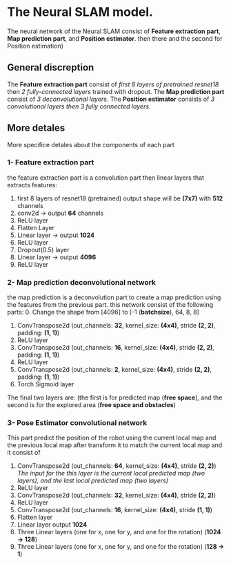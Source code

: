# The Neural SLAM model.
The neural network of the Neural SLAM consist of **Feature extraction part**, **Map prediction part**, and **Position estimator**.
then there  and the second for Position estimation)

## General discreption
The **Feature extraction part** consist of *first 8 layers of pretrained resnet18* then *2 fully-connected layers* trained with dropout. The **Map prediction part** consist of *3 deconvolutional layers*. The **Position estimator** consists of *3 convolutional layers then 3 fully connected layers*.

## More detales 
More specifice detales about the components of each part
### 1- Feature extraction part
the feature extraction part is a convolution part then linear layers that extracts features:
1. first 8 layers of resnet18 (pretrained) output shape will be **(7x7)** with **512** channels
2. conv2d -> output **64** channels
3. ReLU layer
4. Flatten Layer
5. Linear layer ->  output **1024**
6. ReLU layer
7. Dropout(0.5) layer
8. Linear layer ->  output **4096**
9. ReLU layer

### 2- Map prediction deconvolutional network
the map prediction is a deconvolution part to create a map prediction using the features from the previous part. this network consist of the following parts:
0. Change the shape from [4096] to [-1 (**batchsize**), 64, 8, 8]
1. ConvTranspose2d (out_channels: **32**, kernel_size: **(4x4)**, stride **(2, 2)**, padding: **(1, 1)**)
2. ReLU layer
3. ConvTranspose2d (out_channels: **16**, kernel_size: **(4x4)**, stride **(2, 2)**, padding: **(1, 1)**)
4. ReLU layer
5. ConvTranspose2d (out_channels: **2**, kernel_size: **(4x4)**, stride **(2, 2)**, padding: **(1, 1)**)
6. Torch Sigmoid layer

The final two layers are: (the first is for predicted map (**free space**), and the second is for the explored area (**free space and obstacles**)

### 3- Pose Estimator convolutional network
This part predict the position of the robot using the current local map and the previous local map after transform it to match the current local map and it consist of 
1. ConvTranspose2d (out_channels: **64**, kernel_size: **(4x4)**, stride **(2, 2)**) *The input for the this layer is the current local predicted map (two layers), and the last local predicted map (two layers)*
2. ReLU layer
3. ConvTranspose2d (out_channels: **32**, kernel_size: **(4x4)**, stride **(2, 2)**)
4. ReLU layer
5. ConvTranspose2d (out_channels: **16**, kernel_size: **(4x4)**, stride **(1, 1)**)
6. Flatten layer
7. Linear layer output **1024**
8. Three Linear layers (one for x, one for y, and one for the rotation) (**1024 -> 128**)
9. Three Linear layers (one for x, one for y, and one for the rotation) (**128 -> 1**)
